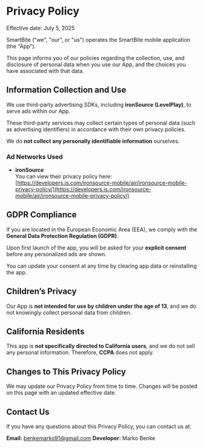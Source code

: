# Privacy Policy

Effective date: July 5, 2025

SmartBite ("we", "our", or "us") operates the SmartBite mobile application (the "App").

This page informs you of our policies regarding the collection, use, and disclosure of personal data when you use our App, and the choices you have associated with that data.

## Information Collection and Use

We use third-party advertising SDKs, including **ironSource (LevelPlay)**, to serve ads within our App.

These third-party services may collect certain types of personal data (such as advertising identifiers) in accordance with their own privacy policies.

We do **not collect any personally identifiable information** ourselves.

### Ad Networks Used

- **ironSource**  
  You can view their privacy policy here:  
  [https://developers.is.com/ironsource-mobile/air/ironsource-mobile-privacy-policy/](https://developers.is.com/ironsource-mobile/air/ironsource-mobile-privacy-policy/)

## GDPR Compliance

If you are located in the European Economic Area (EEA), we comply with the **General Data Protection Regulation (GDPR)**.

Upon first launch of the app, you will be asked for your **explicit consent** before any personalized ads are shown.

You can update your consent at any time by clearing app data or reinstalling the app.

## Children’s Privacy

Our App is **not intended for use by children under the age of 13**, and we do not knowingly collect personal data from children.

## California Residents

This app is **not specifically directed to California users**, and we do not sell any personal information. Therefore, **CCPA** does not apply.

## Changes to This Privacy Policy

We may update our Privacy Policy from time to time. Changes will be posted on this page with an updated effective date.

## Contact Us

If you have any questions about this Privacy Policy, you can contact us at:

**Email:** benkemarko91@gmail.com 
**Developer:** Marko Benke  
